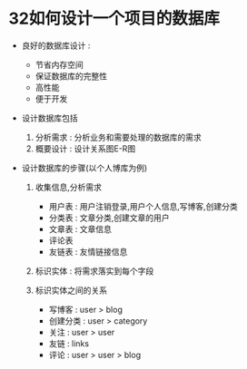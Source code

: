 # 32如何设计一个项目的数据库

* 良好的数据库设计 : 
  * 节省内存空间
  * 保证数据库的完整性
  * 高性能
  * 便于开发

* 设计数据库包括
  1. 分析需求 : 分析业务和需要处理的数据库的需求
  2. 概要设计 : 设计关系图E-R图

* 设计数据库的步骤(以个人博库为例)
  1. 收集信息,分析需求
  
     * 用户表 : 用户注销登录,用户个人信息,写博客,创建分类
     * 分类表 : 文章分类,创建文章的用户
     * 文章表 : 文章信息
     * 评论表
     * 友链表 : 友情链接信息
  
  2. 标识实体 : 将需求落实到每个字段
  3. 标识实体之间的关系
     * 写博客 : user > blog
     * 创建分类 : user > category
     * 关注 : user > user
     * 友链 : links
     * 评论 : user > user > blog
